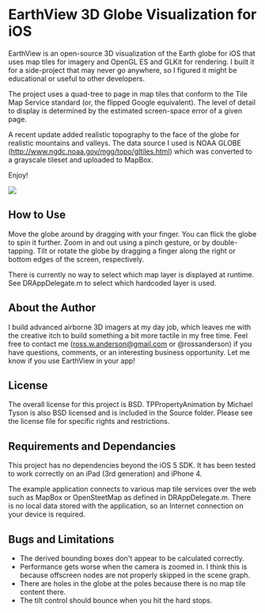 EarthView 3D Globe Visualization for iOS
========================================

EarthView is an open-source 3D visualization of the Earth globe for iOS that uses map tiles for imagery and OpenGL ES and GLKit for rendering. I built it for a side-project that may never go anywhere, so I figured it might be educational or useful to other developers.

The project uses a quad-tree to page in map tiles that conform to the Tile Map Service standard (or, the flipped Google equivalent). The level of detail to display is determined by the estimated screen-space error of a given page.

A recent update added realistic topography to the face of the globe for realistic mountains and valleys. The data source I used is NOAA GLOBE (http://www.ngdc.noaa.gov/mgg/topo/gltiles.html) which was converted to a grayscale tileset and uploaded to MapBox.

Enjoy!

![](https://github.com/RossAnderson/EarthView/raw/master/screenshot1.png)

How to Use
----------

Move the globe around by dragging with your finger. You can flick the globe to spin it further. Zoom in and out using a pinch gesture, or by double-tapping. Tilt or rotate the globe by dragging a finger along the right or bottom edges of the screen, respectively.

There is currently no way to select which map layer is displayed at runtime. See DRAppDelegate.m to select which hardcoded layer is used.

About the Author
----------------

I build advanced airborne 3D imagers at my day job, which leaves me with the creative itch to build something a bit more tactile in my free time. Feel free to contact me (ross.w.anderson@gmail.com or @rossanderson) if you have questions, comments, or an interesting business opportunity. Let me know if you use EarthView in your app!

License
-------

The overall license for this project is BSD. TPPropertyAnimation by Michael Tyson is also BSD licensed and is included in the Source folder. Please see the license file for specific rights and restrictions.

Requirements and Dependancies
-----------------------------

This project has no dependencies beyond the iOS 5 SDK. It has been tested to work correctly on an iPad (3rd generation) and iPhone 4.

The example application connects to various map tile services over the web such as MapBox or OpenSteetMap as defined in DRAppDelegate.m. There is no local data stored with the application, so an Internet connection on your device is required.

Bugs and Limitations
--------------------

- The derived bounding boxes don't appear to be calculated correctly.
- Performance gets worse when the camera is zoomed in. I think this is because offscreen nodes are not properly skipped in the scene graph.
- There are holes in the globe at the poles because there is no map tile content there.
- The tilt control should bounce when you hit the hard stops.
